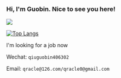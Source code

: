 ### Hi, I'm Guobin. Nice to see you here!

<img src="https://github-readme-stats.vercel.app/api?username=guobinqiu" />

[![Top Langs](https://github-readme-stats.vercel.app/api/top-langs/?username=guobinqiu&langs_count=10&&hide_progress=true)](https://github.com/guobinqiu/github-readme-stats)

I'm looking for a job now

Wechat: `qiuguobin406302`

Email: `qracle@126.com/qracle0@gmail.com`
